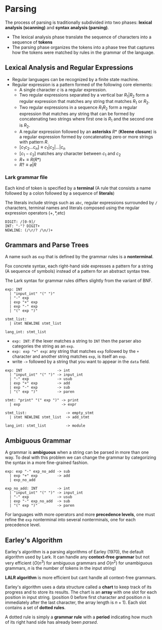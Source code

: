 # Parsing
The process of parsing is traditionally subdivided into two phases: **lexical analysis (scanning)** and **syntax analysis (parsing)**. 
- The lexical analysis phase translate the sequence of characters into a sequence of **tokens**
- The parsing phase organizes the tokens into a phase tree that captures how the tokens were matched by rules in the grammar of the language.

## Lexical Analysis and Regular Expressions
- Regular languages can be recognized by a finite state machine.
- Regular expression is a pattern formed of the following core elements:
  - A single character $c$ is a regular expression.
  - Two regular expressions separated by a vertical bar $R_1|R_2$ form a regular expression that matches any string that matches $R_1$ or $R_2$.
  - Two regular expressions in a sequence $R_1R_2$ form a regular expression that matches any string that can be formed by concatenating two strings where first one is $R_1$ and the second one is $R_2$.
  - A regular expression followed by an **asterisks** $R*$ (**Kleene closure**) is a regular expression formed by concatenating zero or more strings with pattern $R$.
  - $[c_1c_2\dots c_n] \equiv c_1|c_2|\dots|c_n$
  - $[c_1-c_2]$ matches any character between $c_1$ and $c_2$
  - $R+ \equiv R(R*)$
  - $R? \equiv \varnothing|R$

### Lark grammar file
Each kind of token is specified by a **terminal** (A rule that consists a name followed by a colon followed by a sequence of **literals**)

The literals include strings such as `abc`, regular expressions surrounded by `/` characters, terminal names and literals composed using the regular expression operators ($+,*$,etc)

```lark
DIGIT: /[0-9]/
INT: "-"? DIGIT+
NEWLINE: (/\r/? /\n/)+
```

## Grammars and Parse Trees
A name such as `exp` that is defined by the grammar rules is a **nonterminal**.

Fox concrete syntax, each right-hand side expresses a pattern for a string (A sequence of symbols) instead of a pattern for an abstract syntax tree.

The Lark syntax for grammar rules differs slightly from the variant of BNF.


```lark
exp: INT
  | "input_int" "(" ")"
  | "-" exp
  | exp "+" exp
  | exp "-" exp
  | "(" exp ")"

stmt_list:
  | stmt NEWLINE stmt_list

lang_int: stmt_list
```

- `exp: INT`: if the lexer matches a string to `INT` then the parser also categories the string as an `exp`.
- `exp: exp "+" exp`: any string that matches `exp` followed by the `+` character and another string matches `exp`, is itself an `exp`.
- write `->` followed by a string that you want to appear in the `data` field.

```lark
exp: INT                -> int
  | "input_int" "(" ")" -> input_int
  | "-" exp             -> usub
  | exp "+" exp         -> add
  | exp "-" exp         -> sub
  | "(" exp ")"         -> paren

stmt: "print" "(" exp ")" -> print
  | exp                   -> expr

stmt_list:                  -> empty_stmt
  | stmt NEWLINE stmt_list  -> add_stmt

lang_int: stmt_list         -> module
```

## Ambiguous Grammar
A grammar is **ambiguous** when a string can be parsed in more than one way. To deal with this problem we can change the grammar by categorizing the syntax in a more fine-grained fashion.


```lark
exp: exp "-" exp_no_add -> sub
  | exp "+" exp         -> add
  | exp_no_add

exp_no_add: INT         -> int
  | "input_int" "(" ")" -> input_int
  | "-" exp             -> usub
  | exp "-" exp_no_add  -> sub
  | "(" exp ")"         -> paren
```

For languages with more operators and more **precedence levels**, one must refine the `exp` nonterminal into several nonterminals, one for each precedence level.

## Earley's Algorithm
Earley's algorithm is a parsing algorithms of Earley (1970), the default algorithm used by Lark. It can handle any **context-free grammar** but not very efficient ($O(n^3)$ for ambiguous grammars and $O(n^2)$ for unambiguous grammars, $n$ is the number of tokens in the input string)

**LALR algorithm** is more efficient but cant handle all context-free grammars.

Earley's algorithm uses a data structure called a **chart** to keep track of its progress and to store its results. The chart is an **array** with one slot for each position in input string. (position $0$ before first character and position $n$ is immediately after the last character, the array length is $n+1$). Each slot contains a set of **dotted rules**.

A dotted rule is simply a **grammar rule** with a **period** indicating how much of its right hand side has already been *parsed*.